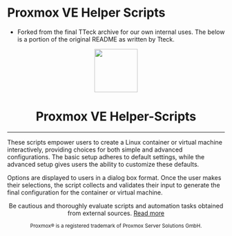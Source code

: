 # Proxmox VE Helper Scripts

- Forked from the final TTeck archive for our own internal uses. The below is a portion of the original README as written by Tteck.

<div align="center">
  <a href="#">
    <img src="https://raw.githubusercontent.com/mtguardcyber/proxmox-helper-scripts/refs/heads/main/misc/images/logo.png" height="100px" />
 </a>
</div>
<h1 align="center">Proxmox VE Helper-Scripts</h1>

</p>

---

These scripts empower users to create a Linux container or virtual machine interactively, providing choices for both simple and advanced configurations. The basic setup adheres to default settings, while the advanced setup gives users the ability to customize these defaults. 

Options are displayed to users in a dialog box format. Once the user makes their selections, the script collects and validates their input to generate the final configuration for the container or virtual machine.
<p align="center">
Be cautious and thoroughly evaluate scripts and automation tasks obtained from external sources. <a href="https://github.com/tteck/Proxmox/blob/main/CODE-AUDIT.md">Read more</a>
</p>
<sub><div align="center"> Proxmox® is a registered trademark of Proxmox Server Solutions GmbH. </div></sub>
